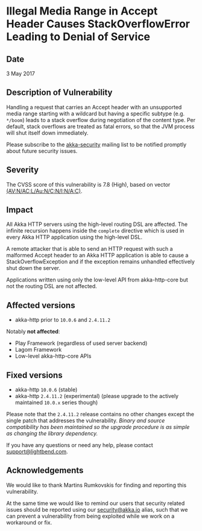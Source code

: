 # Illegal Media Range in Accept Header Causes StackOverflowError Leading to Denial of Service

## Date

3 May 2017

## Description of Vulnerability

Handling a request that carries an Accept header with an unsupported media range starting with a wildcard but having a specific subtype (e.g. `*/boom`) leads to a stack overflow during negotiation of the content type. Per default, stack overflows are treated as fatal errors, so that the JVM process will shut itself down immediately.

Please subscribe to the [akka-security](https://groups.google.com/forum/#!forum/akka-security) mailing list to be notified promptly about future security issues.


## Severity 

The CVSS score of this vulnerability is 7.8 (High), based on vector [(AV:N/AC:L/Au:N/C:N/I:N/A:C)](https://nvd.nist.gov/vuln-metrics/cvss/v2-calculator?vector=%28AV:N/AC:L/Au:N/C:N/I:N/A:C%29).

## Impact

All Akka HTTP servers using the high-level routing DSL are affected. The infinite recursion happens inside the `complete` directive which is used in every Akka HTTP application using the high-level DSL.

A remote attacker that is able to send an HTTP request with such a malformed Accept header to an Akka HTTP application is able to cause a StackOverflowException and if the exception remains unhandled effectively shut down the server.

Applications written using only the low-level API from akka-http-core but not the routing DSL are not affected.

## Affected versions

- akka-http prior to `10.0.6` and  `2.4.11.2`

Notably **not affected**:

- Play Framework (regardless of used server backend)
- Lagom Framework
- Low-level akka-http-core APIs

## Fixed versions

- akka-http `10.0.6` (stable)
- akka-http `2.4.11.2` (experimental) (please upgrade to the actively maintained `10.0.x` series though)

Please note that the `2.4.11.2` release contains no other changes except the single patch that addresses the vulnerability. *Binary and source compatibility has been maintained so the upgrade procedure is as simple as changing the library dependency.*

If you have any questions or need any help, please contact [support@lightbend.com](mailto:support@lightbend.com).

## Acknowledgements

We would like to thank Martins Rumkovskis for finding and reporting this vulnerability.

At the same time we would like to remind our users that security related issues should be reported using our [security@akka.io](mailto:security@akka.io) alias, such that we can prevent a vulnerability from being exploited while we work on a workaround or fix.
